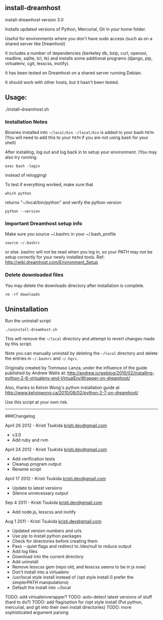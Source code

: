 install-dreamhost
-----------------
install-dreamhost version 3.0

Installs updated versions of Python, Mercurial, Git in your home folder.

Useful for environments where you don't have sudo access (such as
on a shared server like Dreamhost)

It includes a number of dependencies 
(berkeley db, bzip, curl, openssl, readline, sqlite, tcl, tk)
and installs some additional programs
(django, pip, virtualenv, cgit, lesscss, inotify).

It has been tested on Dreamhost on a shared server running Debian.

It should work with other hosts, but it hasn't been tested.

## Usage:

  ./install-dreamhost.sh

### Installation Notes
Binaries installed into `~/local/bin`.  `~/local/bin` is added to your
bash `PATH`.
(You will need to add this to your
`PATH` if you are not using bash for your shell)

After installing, log out and log back in to setup your environment.
(You may also try running

    exec bash -login

instead of relogging)

To test if everything worked, make sure that

    which python

returns "~/local/bin/python" and verify the python version

    python --version

### Important Dreamhost setup info
Make sure you source ~/.bashrc in your ~/.bash_profile

    source ~/.bashrc

or else .bashrc will not be read when you log in, so your 
PATH may not be setup correctly for your newly installed tools.
Ref:  http://wiki.dreamhost.com/Environment_Setup

### Delete downloaded files
You may delete the downloads directory after installation is complete.

    rm -rf downloads

## Uninstallation

Run the uninstall script

    ./uninstall-dreamhost.sh

This will remove the `~/local` directory and attempt to revert
changes made by this script.

Note you can manually uninstall by deleting the `~/local` directory
and delete the entries in `~/.bashrc` and `~/.hgrc`.

Originally created by Tommaso Lanza, under the influence
of the guide published by Andrew Watts at:
http://andrew.io/weblog/2010/02/installing-python-2-6-virtualenv-and-VirtualEnvWrapper-on-dreamhost/

Also, thanks to Kelvin Wong's python installation guide at
http://www.kelvinwong.ca/2010/08/02/python-2-7-on-dreamhost/

Use this script at your own risk.

-----------------------------------------

###Changelog

April 26 2012 - Kristi Tsukida <kristi.dev@gmail.com>
* v3.0
* Add ruby and rvm

April 24 2012 - Kristi Tsukida <kristi.dev@gmail.com>
* Add verification tests
* Cleanup program output
* Rename script

April 17 2012 - Kristi Tsukida <kristi.dev@gmail.com>
* Update to latest versions
* Silence unnecessary output

Sep 4 2011 - Kristi Tsukida <kristi.dev@gmail.com>
* Add node.js, lesscss and inotify

Aug 1 2011 - Kristi Tsukida <kristi.dev@gmail.com>
* Updated version numbers and urls
* Use pip to install python packages
* Check for directories before creating them
* Pass --quiet flags and redirect to /dev/null to reduce output
* Add log files
* Download into the current directory
* Add uninstall
* Remove lesscss gem (repo old, and lesscss seems to be in js now)
* Don't install into a virtualenv
* /usr/local style install instead of /opt style install (I prefer the simplerPATH manipulations)
* Default the install into ~/local

TODO: add virtualenvwrapper?
TODO: auto-detect latest versions of stuff  (hard to do?)
TODO: add flag/option for /opt style install  (Put python, mercurial, and git into their own install directories)
TODO: more sophisticated argument parsing
